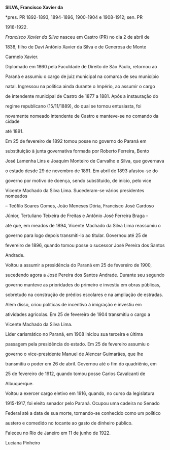 **SILVA, Francisco Xavier da**



\*pres. PR 1892-1893, 1894-1896, 1900-1904 e 1908-1912; sen. PR

1916-1922.



*Francisco Xavier da Silva* nasceu em Castro (PR) no dia 2 de abril de

1838, filho de Davi Antônio Xavier da Silva e de Generosa de Monte

Carmelo Xavier.



Diplomado em 1860 pela Faculdade de Direito de São Paulo, retornou ao

Paraná e assumiu o cargo de juiz municipal na comarca de seu município

natal. Ingressou na política ainda durante o Império, ao assumir o cargo

de intendente municipal de Castro de 1877 a 1881. Após a instauração do

regime republicano (15/11/1889), do qual se tornou entusiasta, foi

novamente nomeado intendente de Castro e manteve-se no comando da cidade

até 1891.



Em 25 de fevereiro de 1892 tomou posse no governo do Paraná em

substituição à junta governativa formada por Roberto Ferreira, Bento

José Lamenha Lins e Joaquim Monteiro de Carvalho e Silva, que governava

o estado desde 29 de novembro de 1891. Em abril de 1893 afastou-se do

governo por motivo de doença, sendo substituído, de início, pelo vice

Vicente Machado da Silva Lima. Sucederam-se vários presidentes nomeados

– Teófilo Soares Gomes, João Meneses Dória, Francisco José Cardoso

Júnior, Tertuliano Teixeira de Freitas e Antônio José Ferreira Braga –

até que, em meados de 1894, Vicente Machado da Silva Lima reassumiu o

governo para logo depois transmiti-lo ao titular. Governou até 25 de

fevereiro de 1896, quando tomou posse o sucessor José Pereira dos Santos

Andrade.



Voltou a assumir a presidência do Paraná em 25 de fevereiro de 1900,

sucedendo agora a José Pereira dos Santos Andrade. Durante seu segundo

governo manteve as prioridades do primeiro e investiu em obras públicas,

sobretudo na construção de prédios escolares e na ampliação de estradas.

Além disso, criou políticas de incentivo à imigração e investiu em

atividades agrícolas. Em 25 de fevereiro de 1904 transmitiu o cargo a

Vicente Machado da Silva Lima.



Líder carismático no Paraná, em 1908 iniciou sua terceira e última

passagem pela presidência do estado. Em 25 de fevereiro assumiu o

governo o vice-presidente Manuel de Alencar Guimarães, que lhe

transmitiu o poder em 26 de abril. Governou até o fim do quadriênio, em

25 de fevereiro de 1912, quando tomou posse Carlos Cavalcanti de

Albuquerque.



Voltou a exercer cargo eletivo em 1916, quando, no curso da legislatura

1915-1917, foi eleito senador pelo Paraná. Ocupou uma cadeira no Senado

Federal até a data de sua morte, tornando-se conhecido como um político

austero e comedido no tocante ao gasto de dinheiro público.



Faleceu no Rio de Janeiro em 11 de junho de 1922.



Luciana Pinheiro



